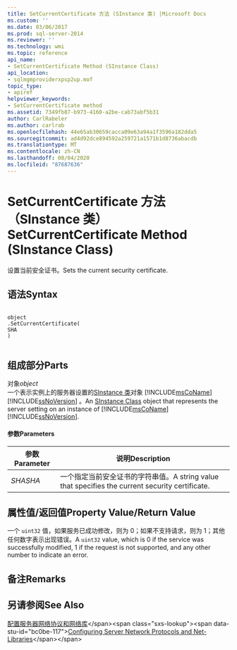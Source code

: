 ```yaml
---
title: SetCurrentCertificate 方法 (SInstance 类) |Microsoft Docs
ms.custom: ''
ms.date: 03/06/2017
ms.prod: sql-server-2014
ms.reviewer: ''
ms.technology: wmi
ms.topic: reference
api_name:
- SetCurrentCertificate Method (SInstance Class)
api_location:
- sqlmgmproviderxpsp2up.mof
topic_type:
- apiref
helpviewer_keywords:
- SetCurrentCertificate method
ms.assetid: 7349fb87-b973-4160-a2be-cab73abf5b31
author: CarlRabeler
ms.author: carlrab
ms.openlocfilehash: 44e65ab30659cacca09e63a94a1f3596a182dda5
ms.sourcegitcommit: ad4d92dce894592a259721a1571b1d8736abacdb
ms.translationtype: MT
ms.contentlocale: zh-CN
ms.lasthandoff: 08/04/2020
ms.locfileid: "87687636"
---
```

# <a name="setcurrentcertificate-method-sinstance-class"></a><span data-ttu-id="bc0be-102">SetCurrentCertificate 方法（SInstance 类）</span><span class="sxs-lookup"><span data-stu-id="bc0be-102">SetCurrentCertificate Method (SInstance Class)</span></span>
  <span data-ttu-id="bc0be-103">设置当前安全证书。</span><span class="sxs-lookup"><span data-stu-id="bc0be-103">Sets the current security certificate.</span></span>  
  
## <a name="syntax"></a><span data-ttu-id="bc0be-104">语法</span><span class="sxs-lookup"><span data-stu-id="bc0be-104">Syntax</span></span>  
  
```  
  
object  
.SetCurrentCertificate(  
SHA  
)  
  
```  
  
## <a name="parts"></a><span data-ttu-id="bc0be-105">组成部分</span><span class="sxs-lookup"><span data-stu-id="bc0be-105">Parts</span></span>  
 <span data-ttu-id="bc0be-106">对象</span><span class="sxs-lookup"><span data-stu-id="bc0be-106">*object*</span></span>  
 <span data-ttu-id="bc0be-107">一个表示实例上的服务器设置的[SInstance 类](sinstance-class.md)对象 [!INCLUDE[msCoName](../../../includes/msconame-md.md)] [!INCLUDE[ssNoVersion](../../../includes/ssnoversion-md.md)] 。</span><span class="sxs-lookup"><span data-stu-id="bc0be-107">An [SInstance Class](sinstance-class.md) object that represents the server setting on an instance of [!INCLUDE[msCoName](../../../includes/msconame-md.md)] [!INCLUDE[ssNoVersion](../../../includes/ssnoversion-md.md)].</span></span>  
  
#### <a name="parameters"></a><span data-ttu-id="bc0be-108">参数</span><span class="sxs-lookup"><span data-stu-id="bc0be-108">Parameters</span></span>  
  
|<span data-ttu-id="bc0be-109">参数</span><span class="sxs-lookup"><span data-stu-id="bc0be-109">Parameter</span></span>|<span data-ttu-id="bc0be-110">说明</span><span class="sxs-lookup"><span data-stu-id="bc0be-110">Description</span></span>|  
|---------------|-----------------|  
|<span data-ttu-id="bc0be-111">*SHA*</span><span class="sxs-lookup"><span data-stu-id="bc0be-111">*SHA*</span></span>|<span data-ttu-id="bc0be-112">一个指定当前安全证书的字符串值。</span><span class="sxs-lookup"><span data-stu-id="bc0be-112">A string value that specifies the current security certificate.</span></span>|  
  
## <a name="property-valuereturn-value"></a><span data-ttu-id="bc0be-113">属性值/返回值</span><span class="sxs-lookup"><span data-stu-id="bc0be-113">Property Value/Return Value</span></span>  
 <span data-ttu-id="bc0be-114">一个 `uint32` 值，如果服务已成功修改，则为 0；如果不支持请求，则为 1；其他任何数字表示出现错误。</span><span class="sxs-lookup"><span data-stu-id="bc0be-114">A `uint32` value, which is 0 if the service was successfully modified, 1 if the request is not supported, and any other number to indicate an error.</span></span>  
  
## <a name="remarks"></a><span data-ttu-id="bc0be-115">备注</span><span class="sxs-lookup"><span data-stu-id="bc0be-115">Remarks</span></span>  
  
## <a name="see-also"></a><span data-ttu-id="bc0be-116">另请参阅</span><span class="sxs-lookup"><span data-stu-id="bc0be-116">See Also</span></span>  
 <span data-ttu-id="bc0be-117">[配置服务器网络协议和网络库](https://msdn.microsoft.com/library/ms177485\(v=sql.100\).aspx)</span><span class="sxs-lookup"><span data-stu-id="bc0be-117">[Configuring Server Network Protocols and Net-Libraries](https://msdn.microsoft.com/library/ms177485\(v=sql.100\).aspx)</span></span>  
  
  
